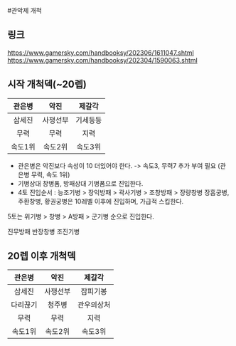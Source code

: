 #관악제 개척

## 링크

https://www.gamersky.com/handbooksy/202306/1611047.shtml
https://www.gamersky.com/handbooksy/202304/1590063.shtml


## 시작 개척덱(~20렙)

관은병|악진|제갈각
|:---:|:---:|:---:|
삼세진|사쟁선부|기세등등
무력|무력|지력
속도1위|속도2위|속도3위|

* 관은병은 악진보다 속성이 10 더있어야 한다. -> 속도3, 무력7 추가 부여 필요 (관은병 무력, 속도 1위)
* 기병상대 창병폼, 방패상대 기병폼으로 진입한다.
* 4토 진입순서 : 능조기병 > 장익방패 > 곽사기병 > 조창방패 > 장량창병 
장흠궁병, 주환창병, 황권궁병은 10레벨 이후에 진입하며, 가급적 스킵한다.


5토는 위기병 > 창병 > A방패 > 군기병 순으로 진입한다.

진무방패 반장창병 조진기병

## 20렙 이후 개척덱

관은병|악진|제갈각
|:---:|:---:|:---:|
삼세진|사쟁선부|잠피기봉
다리끊기|청주병|관우의상처
무력|무력|지력
속도1위|속도2위|속도3위|

